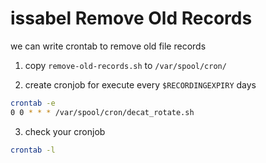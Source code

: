 # issabel Remove Old Records
we can write crontab to remove old file records
1. copy `remove-old-records.sh` to `/var/spool/cron/`

2. create cronjob for execute every `$RECORDINGEXPIRY` days
```bash
crontab -e
0 0 * * * /var/spool/cron/decat_rotate.sh
```
3. check your cronjob
```bash
crontab -l
```
